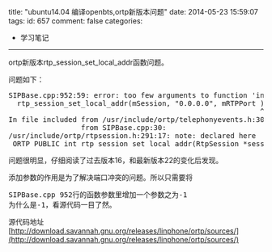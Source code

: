 title: "ubuntu14.04 编译openbts,ortp新版本问题"
date: 2014-05-23 15:59:07
tags:
id: 657
comment: false
categories:
  - 学习笔记
---

ortp新版本rtp_session_set_local_addr函数问题。

问题如下：
<pre class="brush:cpp">SIPBase.cpp:952:59: error: too few arguments to function 'int rtp_session_set_local_addr(RtpSession*, const char*, int, int)'
  rtp_session_set_local_addr(mSession, "0.0.0.0", mRTPPort );
                                                           ^
In file included from /usr/include/ortp/telephonyevents.h:30:0,
                 from SIPBase.cpp:30:
/usr/include/ortp/rtpsession.h:291:17: note: declared here
 ORTP_PUBLIC int rtp_session_set_local_addr(RtpSession *session,const char *addr, int rtp_port, int rtcp_port);</pre>
问题很明显，仔细阅读了过去版本16，和最新版本22的变化后发现。

添加参数的作用是为了解决端口冲突的问题。所以只需要将
<pre class="brush:cpp">SIPBase.cpp 952行的函数参数里增加一个参数之为-1
为什么是-1，看源代码一目了然。</pre>
源代码地址[http://download.savannah.gnu.org/releases/linphone/ortp/sources/](http://download.savannah.gnu.org/releases/linphone/ortp/sources/)

&nbsp;
